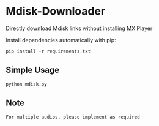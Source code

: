 # Mdisk-Downloader
Directly download Mdisk links without installing MX Player 

Install dependencies automatically with pip:

    pip install -r requirements.txt


## Simple Usage

    python mdisk.py


## Note

    For multiple audios, please implement as required
